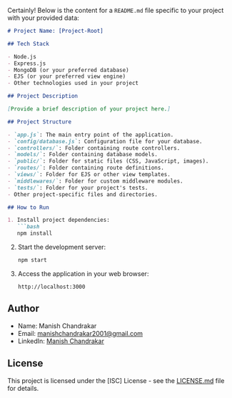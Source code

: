Certainly! Below is the content for a `README.md` file specific to your project with your provided data:

```markdown
# Project Name: [Project-Root]

## Tech Stack

- Node.js
- Express.js
- MongoDB (or your preferred database)
- EJS (or your preferred view engine)
- Other technologies used in your project

## Project Description

[Provide a brief description of your project here.]

## Project Structure

- `app.js`: The main entry point of the application.
- `config/database.js`: Configuration file for your database.
- `controllers/`: Folder containing route controllers.
- `models/`: Folder containing database models.
- `public/`: Folder for static files (CSS, JavaScript, images).
- `routes/`: Folder containing route definitions.
- `views/`: Folder for EJS or other view templates.
- `middlewares/`: Folder for custom middleware modules.
- `tests/`: Folder for your project's tests.
- Other project-specific files and directories.

## How to Run

1. Install project dependencies:
   ```bash
   npm install
   ```

2. Start the development server:
   ```bash
   npm start
   ```

3. Access the application in your web browser:
   ```text
   http://localhost:3000
   ```

## Author

- Name: Manish Chandrakar
- Email: manishchandrakar2001@gmail.com
- LinkedIn: [Manish Chandrakar](https://www.linkedin.com/in/manish-chandrakar-23392b183/)

## License

This project is licensed under the [ISC] License - see the [LICENSE.md](LICENSE.md) file for details.
```
